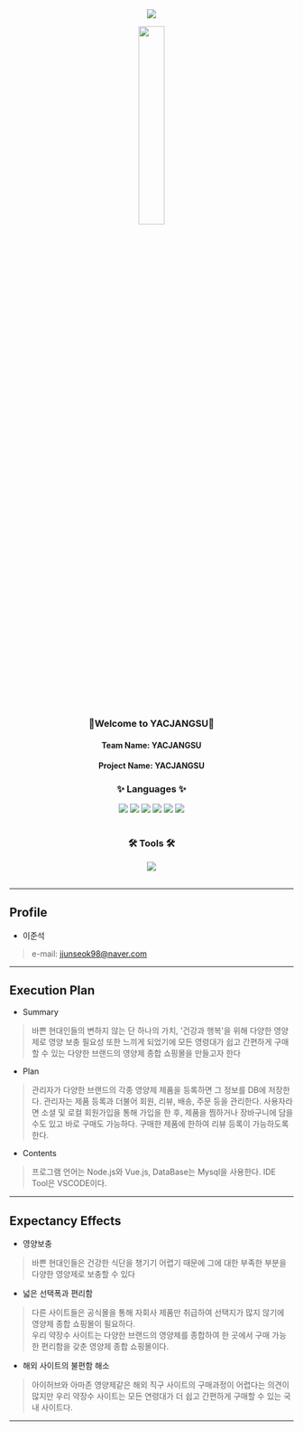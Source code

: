 <div align=center>
 <img src="https://capsule-render.vercel.app/api?type=waving&color=6699FF&height=200&section=header&animation=fadeIn&descAlignY=57&descAlign=58" />
</div>
<div align=center>
 <p><img width="30%" src="https://github.com/juns2ok/WITH/assets/163388549/bd5b458d-c713-4a5c-b082-c26a14301acc"></p><br>
 <h3>👋Welcome to YACJANGSU👋</h3>
 <h4>Team Name: YACJANGSU</h4>
 <h4>Project Name: YACJANGSU</h4>
</div>

<div align=center>
	<h3>✨ Languages ✨</h3>
</div>
<div align="center">
 <img src="https://img.shields.io/badge/Vue.js-4FC08D?style=flat&logo=vuedotjs&logoColor=white" />
 <img src="https://img.shields.io/badge/Node.js-339933?style=flat&logo=nodedotjs&logoColor=white" />
	<img src="https://img.shields.io/badge/HTML5-E34F26?style=flat&logo=HTML5&logoColor=white" />
	<img src="https://img.shields.io/badge/CSS3-1572B6?style=flat&logo=CSS3&logoColor=white" />
	<img src="https://img.shields.io/badge/JavaScript-F7DF1E?style=flat&logo=JavaScript&logoColor=white" />
	<img src="https://img.shields.io/badge/MySQL-4479A1?style=flat&logo=MySQL&logoColor=white" />
</div>
<br>
<div align=center>
	<h3>🛠 Tools 🛠</h3>
</div>
<div align=center>
	<img src="https://img.shields.io/badge/Visual%20Studio%20Code-007ACC?style=flat&logo=VisualStudioCode&logoColor=white" />
</div>
<br>

-------------------------------------------

## Profile
- 이준석
> e-mail: jjunseok98@naver.com


---------------------------------------


## Execution Plan
- Summary
>  바쁜 현대인들의 변하지 않는 단 하나의 가치, '건강과 행복'을 위해 다양한 영양제로 영양 보충 필요성 또한 느끼게 되었기에 모든 영령대가 쉽고 간편하게 구매할 수 있는 다양한 브랜드의 영양제 종합 쇼핑몰을 만들고자 한다

- Plan
>  관리자가 다양한 브랜드의 각종 영양제 제품을 등록하면 그 정보를 DB에 저장한다. 관리자는 제품 등록과 더불어 회원, 리뷰, 배송, 주문 등을 관리한다. 사용자라면 소셜 및 로컬 회원가입을 통해 가입을 한 후, 제품을 찜하거나 장바구니에 담을 수도 있고 바로 구매도 가능하다. 구매한 제품에 한하여 리뷰 등록이 가능하도록 한다.

- Contents
> 프로그램 언어는 Node.js와 Vue.js, DataBase는 Mysql을 사용한다. IDE Tool은 VSCODE이다.
 
 ------------------------------------------------
 
## Expectancy Effects
- 영양보충
> 바쁜 현대인들은 건강한 식단을 챙기기 어렵기 때문에 그에 대한 부족한 부분을 다양한 영양제로 보충할 수 있다<br>

- 넓은 선택폭과 편리함
> 다른 사이트들은 공식몰을 통해 자회사 제품만 취급하여 선택지가 많지 않기에 영양제 종합 쇼핑몰이 필요하다.<br> 우리 약장수 사이트는 다양한 브랜드의 영양제를 종합하여 한 곳에서 구매 가능한 편리함을 갖춘 영양제 종합 쇼핑몰이다.

- 해외 사이트의 불편함 해소
> 아이허브와 아마존 영양제같은 해외 직구 사이트의 구매과정이 어렵다는 의견이 많지만 우리 약장수 사이트는 모든 연령대가 더 쉽고 간편하게 구매할 수 있는 국내 사이트다.

------------------------------------------------
 
